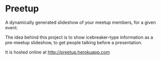 # Preetup

A dynamically generated slideshow of your meetup members, for a given event.

The idea behind this project is to show icebreaker-type information as a pre-meetup slideshow, to get people talking before a presentation.

It is hosted online at http://preetup.herokuapp.com
